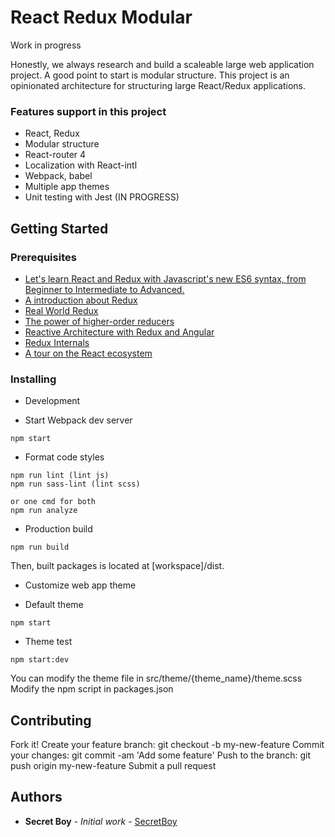 # React Redux Modular

Work in progress

Honestly, we always research and build a scaleable large web application project. A good point to start is modular structure.
This project is an opinionated architecture for structuring large React/Redux applications.

### Features support in this project
- React, Redux
- Modular structure
- React-router 4
- Localization with React-intl
- Webpack, babel
- Multiple app themes
- Unit testing with Jest (IN PROGRESS)

## Getting Started

### Prerequisites

* [Let's learn React and Redux with Javascript's new ES6 syntax, from Beginner to Intermediate to Advanced.](https://www.youtube.com/watch?v=d0oUGmSE6IY&list=PLJBrYU54JD2pTblB20OmV7GL6H5J-p2g8)
* [A introduction about Redux](https://github.com/chentsulin/redux-intro)
* [Real World Redux](https://speakerdeck.com/chrisui/real-world-redux)
* [The power of higher-order reducers](http://slides.com/omnidan/hor)
* [Reactive Architecture with Redux and Angular](http://slides.com/evanschultz-1/reactive-angular)
* [Redux Internals](http://slides.com/vladimirnovick/reduxinternals)
* [A tour on the React ecosystem](http://slides.com/cguedes/a-tour-on-react-ecosystem)

### Installing

* Development

- Start Webpack dev server

```
npm start
```
- Format code styles

```
npm run lint (lint js)
npm run sass-lint (lint scss)

or one cmd for both
npm run analyze
```

* Production build

```
npm run build
```
 Then, built packages is located at [workspace]/dist.

 * Customize web app theme

- Default theme
 ```
npm start
 ```
 - Theme test
 ```
 npm start:dev
 ```
 You can modify the theme file in src/theme/{theme_name}/theme.scss
 Modify the npm script in packages.json

## Contributing

Fork it!
Create your feature branch: git checkout -b my-new-feature
Commit your changes: git commit -am 'Add some feature'
Push to the branch: git push origin my-new-feature
Submit a pull request

## Authors

* **Secret Boy** - *Initial work* - [SecretBoy](https://github.com/secretboy9x)
